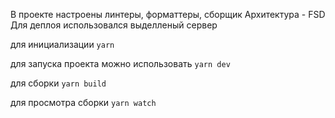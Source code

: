 В проекте настроены линтеры, форматтеры, сборщик
Архитектура - FSD
Для деплоя использовался выделленый сервер

для инициализации `yarn`

для запуска проекта можно использовать `yarn dev`

для сборки `yarn build`

для просмотра сборки `yarn watch`
